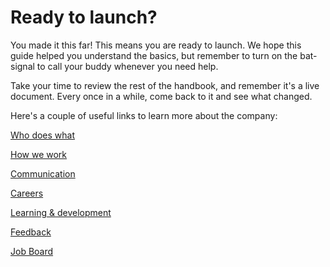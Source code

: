 # Ready to launch?

You made it this far! This means you are ready to launch. We hope this guide helped you understand the basics, but remember to turn on the bat-signal to call your buddy whenever you need help.

Take your time to review the rest of the handbook, and remember it's a live document. Every once in a while, come back to it and see what changed.

Here's a couple of useful links to learn more about the company:

[Who does what](https://www.notion.so/Who-does-what-2fee42bc5a75466ea6ee9c6f3445c8bf)

[How we work](https://www.notion.so/How-we-work-9fd2c8fa5c0945bc81dea22c16a33b2b)

[Communication](https://www.notion.so/Communication-231a6e4794814abbad5efa2bee68c76f)

[Careers](https://www.notion.so/Careers-977f4dc17e9d4d90b470cde33273237e)

[Learning & development](https://www.notion.so/Learning-development-78c05bcc0aac44c28d8cf4e7efd6a2a3)

[Feedback](https://www.notion.so/Feedback-f45d4af13a984ad6b0ad7fb05120baf5)

[Job Board](https://www.notion.so/Job-Board-7061e94245cc47f8aaa1e60515a3e268)

